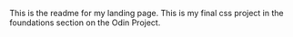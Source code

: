 This is the readme for my landing page. This is my final css project in the
foundations section on the Odin Project. 
